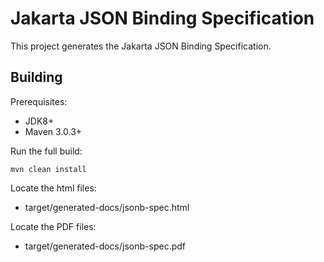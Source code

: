 Jakarta JSON Binding Specification
===================================

This project generates the Jakarta JSON Binding Specification.

Building
--------

Prerequisites:

* JDK8+
* Maven 3.0.3+

Run the full build:

`mvn clean install`

Locate the html files:
- target/generated-docs/jsonb-spec.html

Locate the PDF files:
- target/generated-docs/jsonb-spec.pdf
